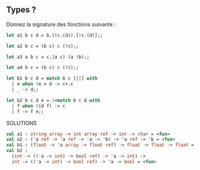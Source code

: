 ## Types ?
Donnez la signature des fonctions suivante :
```ocaml
let a1 b c d = b.(!c.(d)).[!c.(d)];;
``` 
```ocaml
let a2 b c = (b c) c (!c);;
```
```ocaml
let a3 a b c = c.(a c) (a !b);;
```
```ocaml
let a4 b c = (b c) c (!c);;
```
```ocaml
let b1 b c d = match b c [||] with
  | e when !e = d -> c+.c
  | _ -> d;;
``` 
```ocaml
let b2 b c d e = 1<match b c d with
  | f when !(d f) -> c
  | f -> f e;;
```

SOLUTIONS
```ocaml
val a1 : string array -> int array ref -> int -> char = <fun>  
val a2 : ('a ref -> 'a ref -> 'a -> 'b) -> 'a ref -> 'b = <fun>
val b1 : (float -> 'a array -> float ref) -> float -> float -> float = <fun>  
val b2 :
  (int -> (('a -> int) -> bool ref) -> 'a -> int) ->
  int -> (('a -> int) -> bool ref) -> 'a -> bool = <fun>
```
<!--stackedit_data:
eyJoaXN0b3J5IjpbLTUzNjg4NTIyMiwtNzEyNTc0MDldfQ==
-->